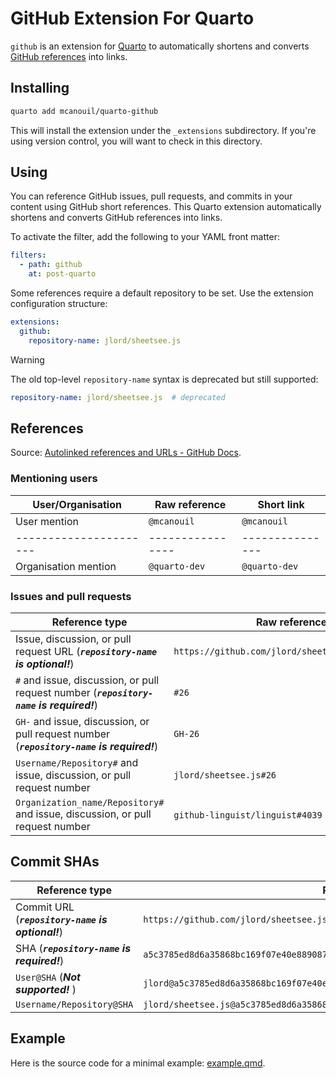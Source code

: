 # GitHub Extension For Quarto

`github` is an extension for [Quarto](https://quarto.org) to automatically shortens and converts [GitHub references](https://docs.github.com/en/get-started/writing-on-github/working-with-advanced-formatting/autolinked-references-and-urls) into links.

## Installing

```bash
quarto add mcanouil/quarto-github
```

This will install the extension under the `_extensions` subdirectory.
If you're using version control, you will want to check in this directory.

## Using

You can reference GitHub issues, pull requests, and commits in your content using GitHub short references.
This Quarto extension automatically shortens and converts GitHub references into links.

To activate the filter, add the following to your YAML front matter:

```yml
filters:
  - path: github
    at: post-quarto
```

Some references require a default repository to be set. Use the extension configuration structure:

```yml
extensions:
  github:
    repository-name: jlord/sheetsee.js
```

> [!WARNING]
>
> The old top-level `repository-name` syntax is deprecated but still supported:
>
> ```yml
> repository-name: jlord/sheetsee.js  # deprecated
> ```

## References

Source: [Autolinked references and URLs - GitHub Docs](https://docs.github.com/en/get-started/writing-on-github/working-with-advanced-formatting/autolinked-references-and-urls).

### Mentioning users

| User/Organisation    | Raw reference  | Short link    |
|----------------------|----------------|---------------|
| User mention         | `@mcanouil`    | `@mcanouil`   |
|----------------------|----------------|---------------|
| Organisation mention | `@quarto-dev`  | `@quarto-dev` |

### Issues and pull requests

| Reference type                                                                             | Raw reference                                    | Short link                      |
|--------------------------------------------------------------------------------------------|--------------------------------------------------|---------------------------------|
| Issue, discussion, or pull request URL (***`repository-name` is optional!***)              | `https://github.com/jlord/sheetsee.js/issues/26` | `#26` or `lord/sheetsee.js#26`  |
| `#` and issue, discussion, or pull request number (***`repository-name` is required!***)   | `#26`                                            | `#26`                           |
| `GH-` and issue, discussion, or pull request number (***`repository-name` is required!***) | `GH-26`                                          | `GH-26`                         |
| `Username/Repository#` and issue, discussion, or pull request number                       | `jlord/sheetsee.js#26`                           | `jlord/sheetsee.js#26`          |
| `Organization_name/Repository#` and issue, discussion, or pull request number              | `github-linguist/linguist#4039`                  | `github-linguist/linguist#4039` |

## Commit SHAs

| Reference type                                    | Raw reference                                                                          | Short link                               |
|---------------------------------------------------|----------------------------------------------------------------------------------------|------------------------------------------|
| Commit URL (***`repository-name` is optional!***) | `https://github.com/jlord/sheetsee.js/commit/a5c3785ed8d6a35868bc169f07e40e889087fd2e` | `a5c3785` or `jlord/sheetsee.js@a5c3785` |
| SHA (***`repository-name` is required!***)        | `a5c3785ed8d6a35868bc169f07e40e889087fd2e`                                             | `a5c3785`                                |
| `User@SHA` (***Not supported!*** )                | `jlord@a5c3785ed8d6a35868bc169f07e40e889087fd2e`                                       | ***Not supported!***                     |
| `Username/Repository@SHA`                         | `jlord/sheetsee.js@a5c3785ed8d6a35868bc169f07e40e889087fd2e`                           | `jlord/sheetsee.js@a5c3785`              |

## Example

Here is the source code for a minimal example: [example.qmd](example.qmd).
